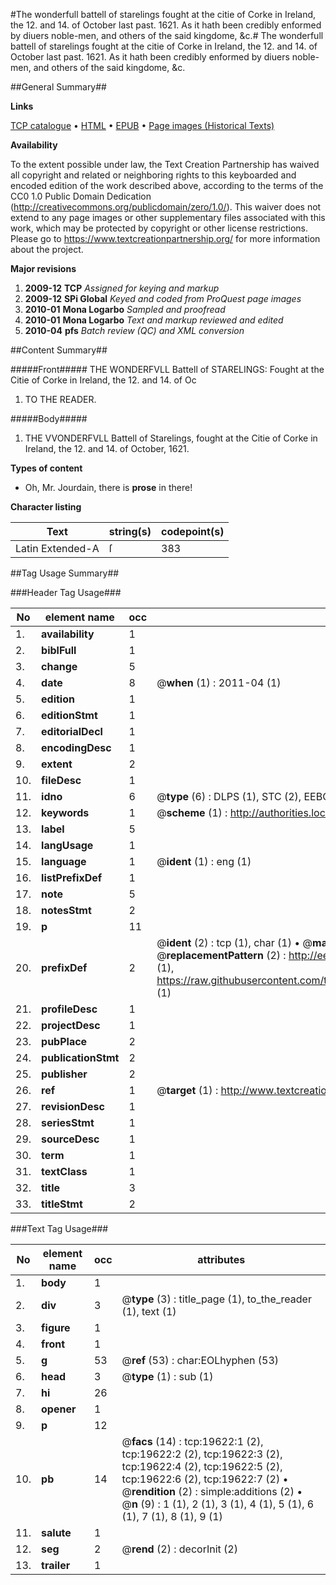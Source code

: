 #The wonderfull battell of starelings fought at the citie of Corke in Ireland, the 12. and 14. of October last past. 1621. As it hath been credibly enformed by diuers noble-men, and others of the said kingdome, &c.#
The wonderfull battell of starelings fought at the citie of Corke in Ireland, the 12. and 14. of October last past. 1621. As it hath been credibly enformed by diuers noble-men, and others of the said kingdome, &c.

##General Summary##

**Links**

[TCP catalogue](http://www.ota.ox.ac.uk/tcp/)  • 
[HTML](http://tei.it.ox.ac.uk/tcp/Texts-HTML/free/A19/A19342.html)  • 
[EPUB](http://tei.it.ox.ac.uk/tcp/Texts-EPUB/free/A19/A19342.epub) • 
[Page images (Historical Texts)](https://historicaltexts.jisc.ac.uk/eebo-99854213e)

**Availability**

To the extent possible under law, the Text Creation Partnership has waived all copyright and related or neighboring rights to this keyboarded and encoded edition of the work described above, according to the terms of the CC0 1.0 Public Domain Dedication (http://creativecommons.org/publicdomain/zero/1.0/). This waiver does not extend to any page images or other supplementary files associated with this work, which may be protected by copyright or other license restrictions. Please go to https://www.textcreationpartnership.org/ for more information about the project.

**Major revisions**

1. __2009-12__ __TCP__ *Assigned for keying and markup*
1. __2009-12__ __SPi Global__ *Keyed and coded from ProQuest page images*
1. __2010-01__ __Mona Logarbo__ *Sampled and proofread*
1. __2010-01__ __Mona Logarbo__ *Text and markup reviewed and edited*
1. __2010-04__ __pfs__ *Batch review (QC) and XML conversion*

##Content Summary##

#####Front#####
THE WONDERFVLL Battell of STARELINGS: Fought at the Citie of Corke in Ireland, the 12. and 14. of Oc
1. TO THE READER.

#####Body#####

1. THE VVONDERFVLL Battell of Starelings, fought at the Citie of Corke in Ireland, the 12. and 14. of October, 1621.

**Types of content**

  * Oh, Mr. Jourdain, there is **prose** in there!

**Character listing**


|Text|string(s)|codepoint(s)|
|---|---|---|
|Latin Extended-A|ſ|383|

##Tag Usage Summary##

###Header Tag Usage###

|No|element name|occ|attributes|
|---|---|---|---|
|1.|__availability__|1||
|2.|__biblFull__|1||
|3.|__change__|5||
|4.|__date__|8| @__when__ (1) : 2011-04 (1)|
|5.|__edition__|1||
|6.|__editionStmt__|1||
|7.|__editorialDecl__|1||
|8.|__encodingDesc__|1||
|9.|__extent__|2||
|10.|__fileDesc__|1||
|11.|__idno__|6| @__type__ (6) : DLPS (1), STC (2), EEBO-CITATION (1), PROQUEST (1), VID (1)|
|12.|__keywords__|1| @__scheme__ (1) : http://authorities.loc.gov/ (1)|
|13.|__label__|5||
|14.|__langUsage__|1||
|15.|__language__|1| @__ident__ (1) : eng (1)|
|16.|__listPrefixDef__|1||
|17.|__note__|5||
|18.|__notesStmt__|2||
|19.|__p__|11||
|20.|__prefixDef__|2| @__ident__ (2) : tcp (1), char (1)  •  @__matchPattern__ (2) : ([0-9\-]+):([0-9IVX]+) (1), (.+) (1)  •  @__replacementPattern__ (2) : http://eebo.chadwyck.com/downloadtiff?vid=$1&page=$2 (1), https://raw.githubusercontent.com/textcreationpartnership/Texts/master/tcpchars.xml#$1 (1)|
|21.|__profileDesc__|1||
|22.|__projectDesc__|1||
|23.|__pubPlace__|2||
|24.|__publicationStmt__|2||
|25.|__publisher__|2||
|26.|__ref__|1| @__target__ (1) : http://www.textcreationpartnership.org/docs/. (1)|
|27.|__revisionDesc__|1||
|28.|__seriesStmt__|1||
|29.|__sourceDesc__|1||
|30.|__term__|1||
|31.|__textClass__|1||
|32.|__title__|3||
|33.|__titleStmt__|2||


###Text Tag Usage###

|No|element name|occ|attributes|
|---|---|---|---|
|1.|__body__|1||
|2.|__div__|3| @__type__ (3) : title_page (1), to_the_reader (1), text (1)|
|3.|__figure__|1||
|4.|__front__|1||
|5.|__g__|53| @__ref__ (53) : char:EOLhyphen (53)|
|6.|__head__|3| @__type__ (1) : sub (1)|
|7.|__hi__|26||
|8.|__opener__|1||
|9.|__p__|12||
|10.|__pb__|14| @__facs__ (14) : tcp:19622:1 (2), tcp:19622:2 (2), tcp:19622:3 (2), tcp:19622:4 (2), tcp:19622:5 (2), tcp:19622:6 (2), tcp:19622:7 (2)  •  @__rendition__ (2) : simple:additions (2)  •  @__n__ (9) : 1 (1), 2 (1), 3 (1), 4 (1), 5 (1), 6 (1), 7 (1), 8 (1), 9 (1)|
|11.|__salute__|1||
|12.|__seg__|2| @__rend__ (2) : decorInit (2)|
|13.|__trailer__|1||
